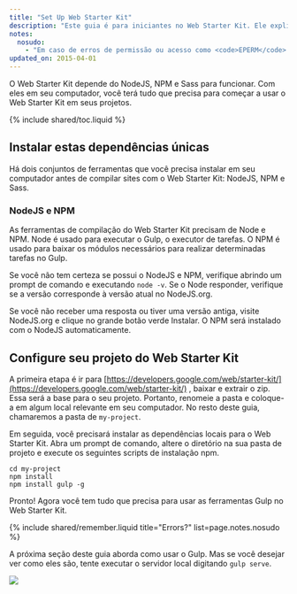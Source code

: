 ```yaml
---
title: "Set Up Web Starter Kit"
description: "Este guia é para iniciantes no Web Starter Kit. Ele explica como trabalhar com o Web Starter Kit o mais rapidamente possível."
notes:
  nosudo: 
    - "Em caso de erros de permissão ou acesso como <code>EPERM</code> ou <code>EACCESS</code>, não use o <code>sudo</code> como uma solução alternativa. Consulte <a href='https://github.com/sindresorhus/guides/blob/master/npm-global-without-sudo.md'>esta página</a> para obter uma solução mais adequada."
updated_on: 2015-04-01
---
```


<p class="intro">
  O Web Starter Kit depende do NodeJS, NPM e Sass para funcionar. Com eles em seu computador, você terá tudo que precisa para começar a usar o Web Starter Kit em seus projetos.
</p>

{% include shared/toc.liquid %}

## Instalar estas dependências únicas

Há dois conjuntos de ferramentas que você precisa instalar em seu computador antes de compilar
sites com o Web Starter Kit: NodeJS, NPM e Sass.

### NodeJS e NPM

As ferramentas de compilação do Web Starter Kit precisam de Node e NPM. Node é usado para executar o Gulp, o
executor de tarefas. O NPM é usado para baixar os módulos necessários para realizar determinadas tarefas
no Gulp.

Se você não tem certeza se possui o NodeJS e NPM, verifique abrindo um prompt de comando e
executando `node -v`. Se o Node responder, verifique se a versão corresponde à versão atual
no NodeJS.org.

Se você não receber uma resposta ou tiver uma versão antiga, visite NodeJS.org e
clique no grande botão verde Instalar. O NPM será instalado com o NodeJS
automaticamente.

## Configure seu projeto do Web Starter Kit

A primeira etapa é ir para [https://developers.google.com/web/starter-kit/](https://developers.google.com/web/starter-kit/)
, baixar e extrair o zip. Essa será a base para o seu projeto. Portanto, renomeie a pasta e coloque-a em algum local relevante em seu computador. No resto deste guia, chamaremos a pasta de `my-project`.

Em seguida, você precisará instalar as dependências locais para o Web Starter Kit. Abra um
prompt de comando, altere o diretório na sua pasta de projeto e execute os seguintes scripts de instalação
npm.

    cd my-project
    npm install
    npm install gulp -g

Pronto! Agora você tem tudo que precisa para usar as ferramentas Gulp no Web Starter
Kit.

{% include shared/remember.liquid title="Errors?" list=page.notes.nosudo %}

A próxima seção deste guia aborda como usar o Gulp. Mas se você desejar ver
como eles são, tente executar o servidor local digitando `gulp serve`.

<img src="images/wsk-on-pixel-n5.png">


